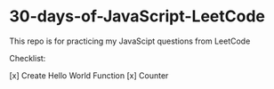 # 30-days-of-JavaScript-LeetCode
This repo is for practicing my JavaScipt questions from LeetCode

Checklist:

[x] Create Hello World Function
[x] Counter